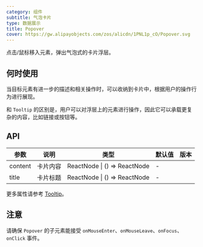 ```yaml
---
category: 组件
subtitle: 气泡卡片
type: 数据展示
title: Popover
cover: https://gw.alipayobjects.com/zos/alicdn/1PNL1p_cO/Popover.svg
---
```


点击/鼠标移入元素，弹出气泡式的卡片浮层。

## 何时使用

当目标元素有进一步的描述和相关操作时，可以收纳到卡片中，根据用户的操作行为进行展现。

和 `Tooltip` 的区别是，用户可以对浮层上的元素进行操作，因此它可以承载更复杂的内容，比如链接或按钮等。

## API

| 参数 | 说明 | 类型 | 默认值 | 版本 |
| --- | --- | --- | --- | --- |
| content | 卡片内容 | ReactNode \| () => ReactNode | - |  |
| title | 卡片标题 | ReactNode \| () => ReactNode | - |  |

更多属性请参考 [Tooltip](/components/tooltip/#API)。

## 注意

请确保 `Popover` 的子元素能接受 `onMouseEnter`、`onMouseLeave`、`onFocus`、`onClick` 事件。
